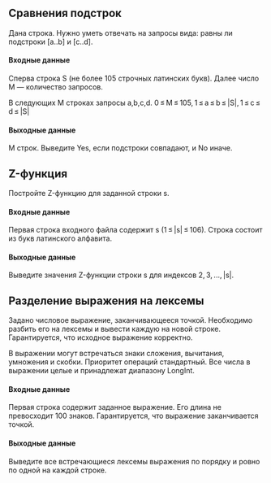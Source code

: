 ## Сравнения подстрок

Дана строка. Нужно уметь отвечать на запросы вида: равны ли подстроки [a..b] и [c..d].

#### Входные данные
Сперва строка S (не более 105 строчных латинских букв). Далее число M — количество запросов.

В следующих M строках запросы a,b,c,d. 0 ≤ M ≤ 105, 1 ≤ a ≤ b ≤ |S|, 1 ≤ c ≤ d ≤ |S|

#### Выходные данные
M строк. Выведите Yes, если подстроки совпадают, и No иначе.

## Z-функция

Постройте Z-функцию для заданной строки s.

#### Входные данные
Первая строка входного файла содержит s (1 ≤ |s| ≤ 106). Строка состоит из букв латинского алфавита.

#### Выходные данные
Выведите значения Z-функции строки s для индексов 2, 3, ..., |s|.

## Разделение выражения на лексемы
Задано числовое выражение, заканчивающееся точкой. Необходимо разбить его на лексемы и вывести каждую на новой строке. Гарантируется, что исходное выражение корректно.

В выражении могут встречаться знаки сложения, вычитания, умножения и скобки. Приоритет операций стандартный. Все числа в выражении целые и принадлежат диапазону LongInt.

#### Входные данные
Первая строка содержит заданное выражение. Его длина не превосходит 100 знаков. Гарантируется, что выражение заканчивается точкой.

#### Выходные данные
Выведите все встречающиеся лексемы выражения по порядку и ровно по одной на каждой строке.
